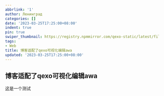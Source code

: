 ```yaml
---
abbrlink: '1'
author: Ленинград
categories: []
date: '2023-03-25T17:25:00+08:00'
indent: true
pin: true
swiper_thumbnail: https://registry.npmmirror.com/qexo-static/latest/files/qexo/images/icon.png
tags:
- Web
title: 博客适配了qexo可视化编辑awa
updated: '2023-03-25T17:25:00+08:00'
---
```

## 博客适配了qexo可视化编辑awa

这是一个测试
